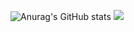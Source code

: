 ![Anurag's GitHub stats](https://github-readme-stats.vercel.app/api?username=Jhoon00&show_icons=true&theme=gruvbox)
![](https://github-readme-stats.vercel.app/api/top-langs/?username=Jhoon00&hide=css,html&langs_count=5&layout=compact&theme=material-palenight&hide_border=true&bg_color=20232a&icon_color=E3E3E3A8&text_color=fff&title_color=918FE0&count_private=true&langs_count=30&card_width=360)
